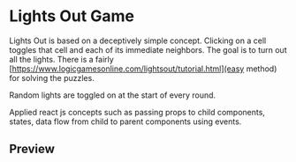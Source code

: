 # Lights Out Game

Lights Out is based on a deceptively simple concept. Clicking on a cell toggles that cell and each of its immediate neighbors. The goal is to turn out all the lights. There is a fairly [https://www.logicgamesonline.com/lightsout/tutorial.html](easy method) for solving the puzzles.

Random lights are toggled on at the start of every round.

Applied react js concepts such as passing props to child components, states, data flow from child to parent components using events. 

## Preview
